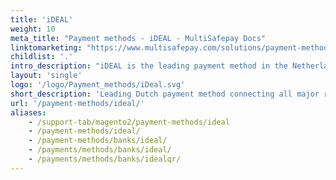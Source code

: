 ```yaml
---
title: 'iDEAL'
weight: 10
meta_title: "Payment methods - iDEAL - MultiSafepay Docs"
linktomarketing: "https://www.multisafepay.com/solutions/payment-methods/ideal"
childlist: '.'
intro_description: "iDEAL is the leading payment method in the Netherlands and links all major Dutch retail banks. Customers can pay online via their own banking environment or mobile app, or offline by scanning a QR code on a screen or paper. Customers cannot reverse payment and iDEAL guarantees settlement."
layout: 'single'
logo: '/logo/Payment_methods/iDeal.svg' 
short_description: 'Leading Dutch payment method connecting all major retail banks.'
url: '/payment-methods/ideal/'
aliases:
    - /support-tab/magento2/payment-methods/ideal
    - /payment-methods/ideal/
    - /payment-methods/banks/ideal/
    - /payments/methods/banks/ideal/
    - /payments/methods/banks/idealqr/
---
```


